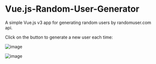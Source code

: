 # Vue.js-Random-User-Generator

A simple Vue.js v3 app for generating random users by randomuser.com api.

Click on the button to generate a new user each time:

![image](https://user-images.githubusercontent.com/85099151/188276916-7f63d962-d179-4008-a308-2b21d708af29.png)

![image](https://user-images.githubusercontent.com/85099151/188276923-b62b7d89-b9d6-4993-bb1c-167c69a26008.png)
